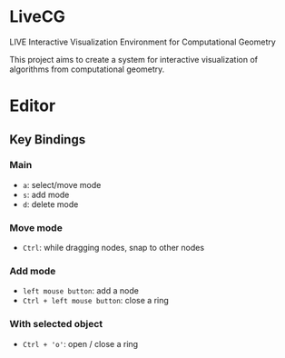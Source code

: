 LiveCG
=======

LIVE Interactive Visualization Environment for Computational Geometry

This project aims to create a system for interactive visualization of 
algorithms from computational geometry.

# Editor
## Key Bindings
### Main
* `a`: select/move mode
* `s`: add mode
* `d`: delete mode

### Move mode
* `Ctrl`: while dragging nodes, snap to other nodes

### Add mode
* `left mouse button`: add a node
* `Ctrl + left mouse button`: close a ring

### With selected object
* `Ctrl + 'o'`: open / close a ring
